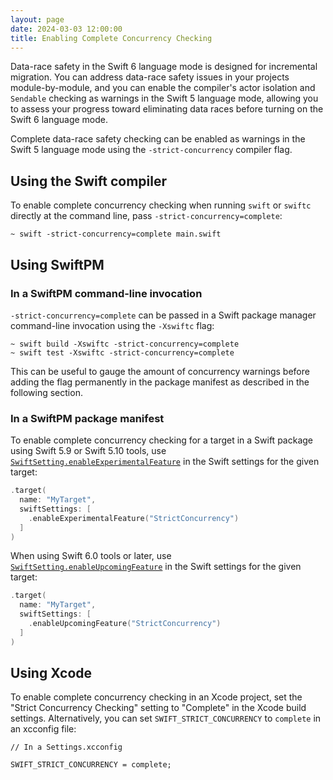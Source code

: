 ```yaml
---
layout: page
date: 2024-03-03 12:00:00
title: Enabling Complete Concurrency Checking
---
```


Data-race safety in the Swift 6 language mode is designed for incremental migration. You can address data-race safety issues in your projects module-by-module, and you can enable the compiler's actor isolation and `Sendable` checking as warnings in the Swift 5 language mode, allowing you to assess your progress toward eliminating data races before turning on the Swift 6 language mode.

Complete data-race safety checking can be enabled as warnings in the Swift 5 language mode using the `-strict-concurrency` compiler flag.

## Using the Swift compiler

To enable complete concurrency checking when running `swift` or `swiftc` directly at the command line, pass `-strict-concurrency=complete`:

```
~ swift -strict-concurrency=complete main.swift
```

## Using SwiftPM

### In a SwiftPM command-line invocation

`-strict-concurrency=complete` can be passed in a Swift package manager command-line invocation using the `-Xswiftc` flag:

```
~ swift build -Xswiftc -strict-concurrency=complete
~ swift test -Xswiftc -strict-concurrency=complete
```

This can be useful to gauge the amount of concurrency warnings before adding the flag permanently in the package manifest as described in the following section.

### In a SwiftPM package manifest

To enable complete concurrency checking for a target in a Swift package using Swift 5.9 or Swift 5.10 tools, use [`SwiftSetting.enableExperimentalFeature`](https://developer.apple.com/documentation/packagedescription/swiftsetting/enableexperimentalfeature(_:_:)) in the Swift settings for the given target:

```swift
.target(
  name: "MyTarget",
  swiftSettings: [
    .enableExperimentalFeature("StrictConcurrency")
  ]
)
```

When using Swift 6.0 tools or later, use [`SwiftSetting.enableUpcomingFeature`](https://developer.apple.com/documentation/packagedescription/swiftsetting/enableupcomingfeature(_:_:)) in the Swift settings for the given target:

```swift
.target(
  name: "MyTarget",
  swiftSettings: [
    .enableUpcomingFeature("StrictConcurrency")
  ]
)
```

## Using Xcode

To enable complete concurrency checking in an Xcode project, set the "Strict Concurrency Checking" setting to "Complete" in the Xcode build settings. Alternatively, you can set `SWIFT_STRICT_CONCURRENCY` to `complete` in an xcconfig file:

```
// In a Settings.xcconfig

SWIFT_STRICT_CONCURRENCY = complete;
```
